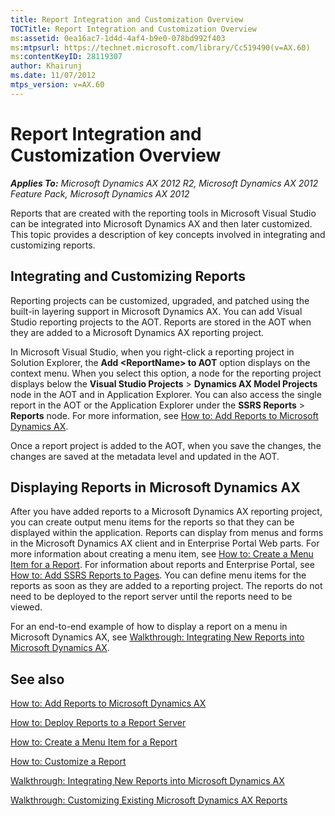 ```yaml
---
title: Report Integration and Customization Overview
TOCTitle: Report Integration and Customization Overview
ms:assetid: 0ea16ac7-1d4d-4af4-b9e0-078bd992f403
ms:mtpsurl: https://technet.microsoft.com/library/Cc519490(v=AX.60)
ms:contentKeyID: 28119307
author: Khairunj
ms.date: 11/07/2012
mtps_version: v=AX.60
---
```


# Report Integration and Customization Overview 


_**Applies To:** Microsoft Dynamics AX 2012 R2, Microsoft Dynamics AX 2012 Feature Pack, Microsoft Dynamics AX 2012_

Reports that are created with the reporting tools in Microsoft Visual Studio can be integrated into Microsoft Dynamics AX and then later customized. This topic provides a description of key concepts involved in integrating and customizing reports.

## Integrating and Customizing Reports

Reporting projects can be customized, upgraded, and patched using the built-in layering support in Microsoft Dynamics AX. You can add Visual Studio reporting projects to the AOT. Reports are stored in the AOT when they are added to a Microsoft Dynamics AX reporting project.

In Microsoft Visual Studio, when you right-click a reporting project in Solution Explorer, the **Add \<ReportName\> to AOT** option displays on the context menu. When you select this option, a node for the reporting project displays below the **Visual Studio Projects** \> **Dynamics AX Model Projects** node in the AOT and in Application Explorer. You can also access the single report in the AOT or the Application Explorer under the **SSRS Reports** \> **Reports** node. For more information, see [How to: Add Reports to Microsoft Dynamics AX](how-to-add-reports-to-microsoft-dynamics-ax.md).

Once a report project is added to the AOT, when you save the changes, the changes are saved at the metadata level and updated in the AOT.

## Displaying Reports in Microsoft Dynamics AX

After you have added reports to a Microsoft Dynamics AX reporting project, you can create output menu items for the reports so that they can be displayed within the application. Reports can display from menus and forms in the Microsoft Dynamics AX client and in Enterprise Portal Web parts. For more information about creating a menu item, see [How to: Create a Menu Item for a Report](how-to-create-a-menu-item-for-a-report.md). For information about reports and Enterprise Portal, see [How to: Add SSRS Reports to Pages](https://technet.microsoft.com/library/cc553120\(v=ax.60\)). You can define menu items for the reports as soon as they are added to a reporting project. The reports do not need to be deployed to the report server until the reports need to be viewed.

For an end-to-end example of how to display a report on a menu in Microsoft Dynamics AX, see [Walkthrough: Integrating New Reports into Microsoft Dynamics AX](walkthrough-integrating-new-reports-into-microsoft-dynamics-ax.md).

## See also

[How to: Add Reports to Microsoft Dynamics AX](how-to-add-reports-to-microsoft-dynamics-ax.md)

[How to: Deploy Reports to a Report Server](how-to-deploy-reports-to-a-report-server.md)

[How to: Create a Menu Item for a Report](how-to-create-a-menu-item-for-a-report.md)

[How to: Customize a Report](how-to-customize-a-report.md)

[Walkthrough: Integrating New Reports into Microsoft Dynamics AX](walkthrough-integrating-new-reports-into-microsoft-dynamics-ax.md)

[Walkthrough: Customizing Existing Microsoft Dynamics AX Reports](walkthrough-customizing-existing-microsoft-dynamics-ax-reports.md)

